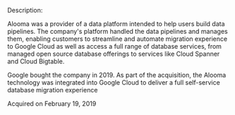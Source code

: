 Description:

Alooma was a provider of a data platform intended to help users build data pipelines. The company's platform handled the data pipelines and manages them, enabling customers to streamline and automate migration experience to Google Cloud as well as access a full range of database services, from managed open source database offerings to services like Cloud Spanner and Cloud Bigtable.

Google bought the company in 2019. As part of the acquisition, the Alooma technology was integrated into Google Cloud to deliver a full self-service database migration experience

Acquired on February 19, 2019